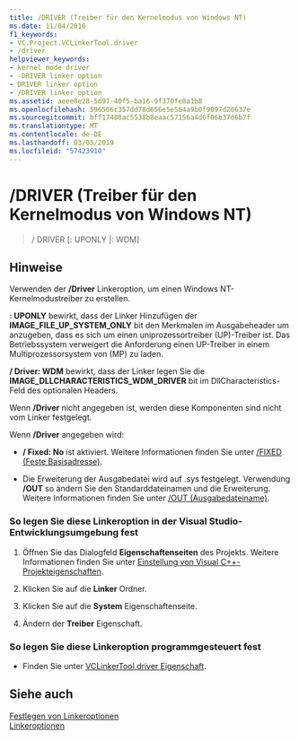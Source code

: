 ```yaml
---
title: /DRIVER (Treiber für den Kernelmodus von Windows NT)
ms.date: 11/04/2016
f1_keywords:
- VC.Project.VCLinkerTool.driver
- /driver
helpviewer_keywords:
- kernel mode driver
- -DRIVER linker option
- DRIVER linker option
- /DRIVER linker option
ms.assetid: aeee8e28-5d97-40f5-ba16-9f370fe8a1b8
ms.openlocfilehash: 596566c357dd78d656e5e564a9b0f9097d20637e
ms.sourcegitcommit: bff17488ac5538b8eaac57156a4d6f06b37d6b7f
ms.translationtype: MT
ms.contentlocale: de-DE
ms.lasthandoff: 03/05/2019
ms.locfileid: "57423910"
---
```

# <a name="driver-windows-nt-kernel-mode-driver"></a>/DRIVER (Treiber für den Kernelmodus von Windows NT)

>/ DRIVER [: UPONLY |: WDM]

## <a name="remarks"></a>Hinweise

Verwenden der **/Driver** Linkeroption, um einen Windows NT-Kernelmodustreiber zu erstellen.

**: UPONLY** bewirkt, dass der Linker Hinzufügen der **IMAGE_FILE_UP_SYSTEM_ONLY** bit den Merkmalen im Ausgabeheader um anzugeben, dass es sich um einen uniprozessortreiber (UP)-Treiber ist. Das Betriebssystem verweigert die Anforderung einen UP-Treiber in einem Multiprozessorsystem von (MP) zu laden.

**/ Driver: WDM** bewirkt, dass der Linker legen Sie die **IMAGE_DLLCHARACTERISTICS_WDM_DRIVER** bit im DllCharacteristics-Feld des optionalen Headers.

Wenn **/Driver** nicht angegeben ist, werden diese Komponenten sind nicht vom Linker festgelegt.

Wenn **/Driver** angegeben wird:

- **/ Fixed: No** ist aktiviert. Weitere Informationen finden Sie unter [/FIXED (Feste Basisadresse)](../../build/reference/fixed-fixed-base-address.md).

- Die Erweiterung der Ausgabedatei wird auf .sys festgelegt. Verwendung **/OUT** so ändern Sie den Standarddateinamen und die Erweiterung. Weitere Informationen finden Sie unter [/OUT (Ausgabedateiname)](../../build/reference/out-output-file-name.md).

### <a name="to-set-this-linker-option-in-the-visual-studio-development-environment"></a>So legen Sie diese Linkeroption in der Visual Studio-Entwicklungsumgebung fest

1. Öffnen Sie das Dialogfeld **Eigenschaftenseiten** des Projekts. Weitere Informationen finden Sie unter [Einstellung von Visual C++-Projekteigenschaften](../../ide/working-with-project-properties.md).

1. Klicken Sie auf die **Linker** Ordner.

1. Klicken Sie auf die **System** Eigenschaftenseite.

1. Ändern der **Treiber** Eigenschaft.

### <a name="to-set-this-linker-option-programmatically"></a>So legen Sie diese Linkeroption programmgesteuert fest

- Finden Sie unter [VCLinkerTool.driver Eigenschaft](https://docs.microsoft.com/dotnet/api/microsoft.visualstudio.vcprojectengine.vclinkertool.driver?view=visualstudiosdk-2017#Microsoft_VisualStudio_VCProjectEngine_VCLinkerTool_driver).

## <a name="see-also"></a>Siehe auch

[Festlegen von Linkeroptionen](../../build/reference/setting-linker-options.md)<br/>
[Linkeroptionen](../../build/reference/linker-options.md)
